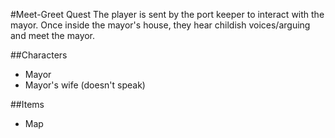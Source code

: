 #Meet-Greet Quest
The player is sent by the port keeper to interact with the mayor. Once inside the mayor's house, they hear childish voices/arguing and meet the mayor.

##Characters
  * Mayor
  * Mayor's wife (doesn't speak)

##Items
 * Map
